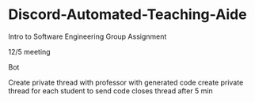 # Discord-Automated-Teaching-Aide
Intro to Software Engineering Group Assignment


12/5 meeting

Bot

Create private thread with professor with generated code 
create private thread for each student to send code 
closes thread after 5 min



